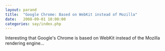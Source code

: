 ```yaml
---
layout: parand
title:  "Google Chrome: Based on WebKit instead of Mozilla"
date:   2008-09-01 10:00:00
categories: say/index.php
---
```

Interesting that Google's Chrome is based on WebKit instead of the Mozilla rendering engine…
